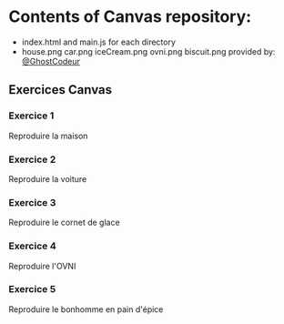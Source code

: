 # Contents of Canvas repository:
* index.html and main.js for each directory
* house.png car.png iceCream.png ovni.png biscuit.png provided by: [@GhostCodeur](https://github.com/GhostCodeur)
## Exercices Canvas
### Exercice 1
Reproduire la maison
### Exercice 2
Reproduire la voiture
### Exercice 3
Reproduire le cornet de glace
### Exercice 4
Reproduire l'OVNI
### Exercice 5
Reproduire le bonhomme en pain d'épice
